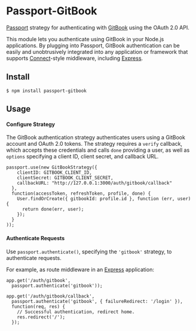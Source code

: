 # Passport-GitBook

[Passport](http://passportjs.org/) strategy for authenticating with [GitBook](https://www.gitbook.com/)
using the OAuth 2.0 API.

This module lets you authenticate using GitBook in your Node.js applications.
By plugging into Passport, GitBook authentication can be easily and
unobtrusively integrated into any application or framework that supports
[Connect](http://www.senchalabs.org/connect/)-style middleware, including
[Express](http://expressjs.com/).

## Install

```
$ npm install passport-gitbook
```

## Usage

#### Configure Strategy

The GitBook authentication strategy authenticates users using a GitBook account
and OAuth 2.0 tokens.  The strategy requires a `verify` callback, which accepts
these credentials and calls `done` providing a user, as well as `options`
specifying a client ID, client secret, and callback URL.

```
passport.use(new GitBookStrategy({
    clientID: GITBOOK_CLIENT_ID,
    clientSecret: GITBOOK_CLIENT_SECRET,
    callbackURL: "http://127.0.0.1:3000/auth/gitbook/callback"
  },
  function(accessToken, refreshToken, profile, done) {
    User.findOrCreate({ gitbookId: profile.id }, function (err, user) {
      return done(err, user);
    });
  }
));
```

#### Authenticate Requests

Use `passport.authenticate()`, specifying the `'gitbook'` strategy, to
authenticate requests.

For example, as route middleware in an [Express](http://expressjs.com/)
application:

```
app.get('/auth/gitbook',
  passport.authenticate('gitbook'));

app.get('/auth/gitbook/callback',
  passport.authenticate('gitbook', { failureRedirect: '/login' }),
  function(req, res) {
    // Successful authentication, redirect home.
    res.redirect('/');
  });
```
